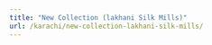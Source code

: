 ```yaml
---
title: "New Collection (lakhani Silk Mills)"
url: /karachi/new-collection-lakhani-silk-mills/
---
```

